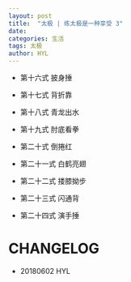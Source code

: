 ```yaml
---
layout: post
title:  "太极 | 练太极是一种享受 3"
date:   
categories: 生活
tags: 太极
author: HYL
---
```






- 第十六式 披身捶

- 第十七式 背折靠

- 第十八式 青龙出水

- 第十九式 肘底看拳

- 第二十式 倒捲红

- 第二十一式 白鹤亮翅

- 第二十二式 搂膝拗步

- 第二十三式 闪通背

- 第二十四式 演手捶



# CHANGELOG

- 20180602 HYL
